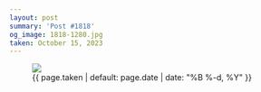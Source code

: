 ```yaml
---
layout: post
summary: 'Post #1818'
og_image: 1818-1280.jpg
taken: October 15, 2023
---
```


<figure class="post">
 <img sizes="(min-width: 700px) 50vw, calc(100vw - 2rem)" src="{{ site.assets_url }}/1818-640.jpg" srcset="{{ site.assets_url }}/1818-320.jpg 320w, {{ site.assets_url }}/1818-640.jpg 640w, {{ site.assets_url }}/1818-960.jpg 960w, {{ site.assets_url }}/1818-1280.jpg 1280w"/>
 <figcaption>
  <time>
   {{ page.taken | default: page.date | date: "%B %-d, %Y" }}
  </time>
 </figcaption>
</figure>
